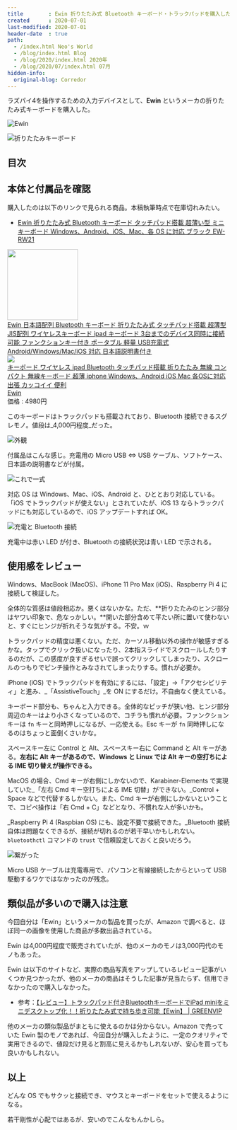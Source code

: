 ```yaml
---
title        : Ewin 折りたたみ式 Bluetooth キーボード・トラックパッドを購入した
created      : 2020-07-01
last-modified: 2020-07-01
header-date  : true
path:
  - /index.html Neo's World
  - /blog/index.html Blog
  - /blog/2020/index.html 2020年
  - /blog/2020/07/index.html 07月
hidden-info:
  original-blog: Corredor
---
```


ラズパイ4を操作するための入力デバイスとして、**Ewin** というメーカの折りたたみ式キーボードを購入した。

![Ewin](01-01-01.jpg)

![折りたたみキーボード](01-01-02.jpg)

## 目次

## 本体と付属品を確認

購入したのは以下のリンクで見られる商品。本稿執筆時点で在庫切れみたい。

- [Ewin 折りたたみ式 Bluetooth キーボード タッチパッド搭載 超薄い型 ミニキーボード Windows、Android、iOS、Mac、各 OS に対応 ブラック EW-RW21](https://www.amazon.co.jp/gp/product/B07988PMJW)

<div class="ad-amazon">
  <div class="ad-amazon-image">
    <a href="https://www.amazon.co.jp/dp/B08BJZ54XM?tag=neos21-22&amp;linkCode=osi&amp;th=1&amp;psc=1">
      <img src="https://m.media-amazon.com/images/I/51MlbTVFypL._SL160_.jpg" width="160" height="160">
    </a>
  </div>
  <div class="ad-amazon-info">
    <div class="ad-amazon-title">
      <a href="https://www.amazon.co.jp/dp/B08BJZ54XM?tag=neos21-22&amp;linkCode=osi&amp;th=1&amp;psc=1">Ewin 日本語配列 Bluetooth キーボード 折りたたみ式 タッチパッド搭載 超薄型 JIS配列 ワイヤレスキーボード ipad キーボード 3台までのデバイス同時に接続可能 ファンクションキー付き ポータブル 軽量 USB充電式 Android/Windows/Mac/iOS 対応 日本語説明書付き</a>
    </div>
  </div>
</div>

<div class="ad-rakuten">
  <div class="ad-rakuten-image">
    <a href="https://hb.afl.rakuten.co.jp/hgc/g00s7ms2.waxyc83e.g00s7ms2.waxyde87/?pc=https%3A%2F%2Fitem.rakuten.co.jp%2Fewin%2F100455%2F&amp;m=http%3A%2F%2Fm.rakuten.co.jp%2Fewin%2Fi%2F10000637%2F">
      <img src="https://thumbnail.image.rakuten.co.jp/@0_mall/ewin/cabinet/0440/100455-m01.jpg?_ex=128x128">
    </a>
  </div>
  <div class="ad-rakuten-info">
    <div class="ad-rakuten-title">
      <a href="https://hb.afl.rakuten.co.jp/hgc/g00s7ms2.waxyc83e.g00s7ms2.waxyde87/?pc=https%3A%2F%2Fitem.rakuten.co.jp%2Fewin%2F100455%2F&amp;m=http%3A%2F%2Fm.rakuten.co.jp%2Fewin%2Fi%2F10000637%2F">キーボード ワイヤレス ipad Bluetooth タッチパッド搭載 折りたたみ 無線 コンパクト 無線キーボード 超薄 iphone Windows、Android iOS Mac 各OSに対応 出張 カッコイイ 便利</a>
    </div>
    <div class="ad-rakuten-shop">
      <a href="https://hb.afl.rakuten.co.jp/hgc/g00s7ms2.waxyc83e.g00s7ms2.waxyde87/?pc=https%3A%2F%2Fwww.rakuten.co.jp%2Fewin%2F&amp;m=http%3A%2F%2Fm.rakuten.co.jp%2Fewin%2F">Ewin</a>
    </div>
    <div class="ad-rakuten-price">価格 : 4980円</div>
  </div>
</div>

このキーボードはトラックパッドも搭載されており、Bluetooth 接続できるスグレモノ。値段は_4,000円程度_だった。

![外観](01-01-03.jpg)

付属品はこんな感じ。充電用の Micro USB ⇔ USB ケーブル、ソフトケース、日本語の説明書などが付属。

![これで一式](01-01-04.jpg)

対応 OS は Windows、Mac、iOS、Android と、ひととおり対応している。「iOS でトラックパッドが使えない」とされていたが、iOS 13 ならトラックパッドにも対応しているので、iOS アップデートすれば OK。

![充電と Bluetooth 接続](01-01-05.jpg)

充電中は赤い LED が付き、Bluetooth の接続状況は青い LED で示される。

## 使用感をレビュー

Windows、MacBook (MacOS)、iPhone 11 Pro Max (iOS)、Raspberry Pi 4 に接続して検証した。

全体的な質感は値段相応か。悪くはないかな。ただ、**折りたたみのヒンジ部分はヤワい印象で、危なっかしい。**開いた部分含めて平たい所に置いて使わないと、すぐにヒンジが折れそうな気がする。不安。ｗ

トラックパッドの精度は悪くない。ただ、カーソル移動以外の操作が敏感すぎるかな。タップでクリック扱いになったり、2本指スライドでスクロールしたりするのだが、この感度が良すぎるせいで誤ってクリックしてしまったり、スクロールのつもりでピンチ操作とみなされてしまったりする。慣れが必要か。

iPhone (iOS) でトラックパッドを有効にするには、「設定」→「アクセシビリティ」と進み、_「AssistiveTouch」_を ON にするだけ。不自由なく使えている。

キーボード部分も、ちゃんと入力できる。全体的なピッチが狭い他、ヒンジ部分周辺のキーはより小さくなっているので、コチラも慣れが必要。ファンクションキーは `fn` キーと同時押しになるが、一応使える。Esc キーが `fn` 同時押しになるのはちょっと面倒くさいかな。

スペースキー左に Control と Alt、スペースキー右に Command と Alt キーがある。**左右に Alt キーがあるので、Windows と Linux では Alt キーの空打ちによる IME 切り替えが操作できる。**

MacOS の場合、Cmd キーが右側にしかないので、Karabiner-Elements で実現していた_「左右 Cmd キー空打ちによる IME 切替」ができない。_Control + Space などで代替するしかない。また、Cmd キーが右側にしかないということで、コピペ操作は「右 Cmd + C」などとなり、不慣れな人が多いかも。

_Raspberry Pi 4 (Raspbian OS) にも、設定不要で接続できた。_Bluetooth 接続自体は問題なくできるが、接続が切れるのが若干早いかもしれない。`bluetoothctl` コマンドの `trust` で信頼設定しておくと良いだろう。

![繋がった](01-01-06.jpg)

Micro USB ケーブルは充電専用で、パソコンと有線接続したからといって USB 駆動するワケではなかったのが残念。

## 類似品が多いので購入は注意

今回自分は「Ewin」というメーカの製品を買ったが、Amazon で調べると、ほぼ同一の画像を使用した商品が多数出品されている。

Ewin は4,000円程度で販売されていたが、他のメーカのモノは3,000円代のモノもあった。

Ewin は以下のサイトなど、実際の商品写真をアップしているレビュー記事がいくつか見つかったが、他のメーカの商品はそうした記事が見当たらず、信用できなかったので購入しなかった。

- 参考：[【レビュー】トラックパッド付きBluetoothキーボードでiPad miniをミニデスクトップ化！！折りたたみ式で持ち歩き可能【Ewin】 | GREENVIP](https://greenvip.jp/ewin-trackpad/)

他のメーカの類似製品がまともに使えるのかは分からない。Amazon で売っていた Ewin 製のモノであれば、今回自分が購入したように、一定のクオリティで実用できるので、値段だけ見ると割高に見えるかもしれないが、安心を買っても良いかもしれない。

## 以上

どんな OS でもサクッと接続でき、マウスとキーボードをセットで使えるようになる。

若干剛性が心配ではあるが、安いのでこんなもんかしら。
